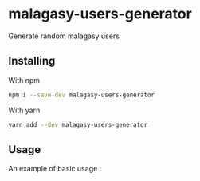 # malagasy-users-generator

Generate random malagasy users

## Installing

With npm
```bash
npm i --save-dev malagasy-users-generator
```

With yarn
```bash
yarn add --dev malagasy-users-generator
```

## Usage

An example of basic usage :

```js

```